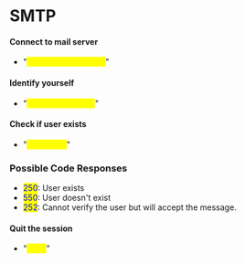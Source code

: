 # SMTP

#### Connect to mail server

* "<mark style="color:yellow;">nc demo.ine.local 25</mark>"

#### Identify yourself

* "<mark style="color:yellow;">HELO placeholder</mark>"

#### Check if user exists

* "<mark style="color:yellow;">VRFY user</mark>"

### Possible Code Responses

* <mark style="color:blue;">250</mark>: User exists
* <mark style="color:blue;">550</mark>: User doesn't exist
* <mark style="color:blue;">252</mark>: Cannot verify the user but will accept the message.

#### Quit the session

* "<mark style="color:yellow;">QUIT</mark>"
